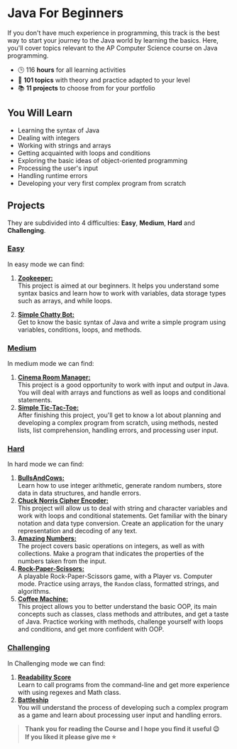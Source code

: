 # Java For Beginners
If you don't have much experience in programming, this track is the best way to start your journey to the Java world by learning the basics. Here, you'll cover topics relevant to the AP Computer Science course on Java programming.

 - 🕒 116 **hours** for all learning activities
 - 📕 **101 topics** with theory and practice adapted to your level
 - 📚 **11 projects** to choose from for your portfolio

## You Will Learn
 - Learning the syntax of Java
 - Dealing with integers
 - Working with strings and arrays
 - Getting acquainted with loops and conditions
 - Exploring the basic ideas of object-oriented programming
 - Processing the user's input
 - Handling runtime errors
 - Developing your very first complex program from scratch

## Projects
They are subdivided into 4 difficulties: **Easy**, **Medium**, **Hard** and **Challenging**.

### [Easy](./Easy)
In easy mode we can find:

 1. [**Zookeeper:**](./Easy/ZooKeeper)<br>
This project is aimed at our beginners. It helps you understand some syntax basics and learn how to work with variables, data storage types such as arrays, and while loops.

 2. [**Simple Chatty Bot:**](./Easy/SimpleChattyBot) <br>
Get to know the basic syntax of Java and write a simple program using variables, conditions, loops, and methods.

### [Medium](./Medium)
In medium mode we can find:

 1. [**Cinema Room Manager:**](./Medium/Cinema) <br>
 This project is a good opportunity to work with input and output in Java. You will deal with arrays and functions as well as loops and conditional statements.
 2. [**Simple Tic-Tac-Toe:**](./Medium/TicTacToe) <br>
After finishing this project, you'll get to know a lot about planning and developing a complex program from scratch, using methods, nested lists, list comprehension, handling errors, and processing user input.

### [Hard](./Hard)
In hard mode we can find:

 1. [**BullsAndCows:**](./Hard/BullsAndCows)<br> Learn how to use integer arithmetic, generate random numbers, store data in data structures, and handle errors. 
 2. [**Chuck Norris Cipher Encoder:**](./Hard/ChuckNorrisCipherEncoder)<br> This project will allow us to deal with string and character variables and work with loops and conditional statements. Get familiar with the binary notation and data type conversion. Create an application for the unary representation and decoding of any text.
 3. [**Amazing Numbers:**](./Hard/AmazingNumbers)<br> The project covers basic operations on integers, as well as with collections. Make a program that indicates the properties of the numbers taken from the input.
 4. [**Rock-Paper-Scissors:**](./Hard/Rock-Paper-Scissors)<br> A playable Rock-Paper-Scissors game, with a Player vs. Computer mode. Practice using arrays, the `Random` class, formatted strings, and algorithms. 
 5. [**Coffee Machine:**](./Hard/CoffeeMachine)<br> This project allows you to better understand the basic OOP, its main concepts such as classes, class methods and attributes, and get a taste of Java. Practice working with methods, challenge yourself with loops and conditions, and get more confident with OOP.

### [**Challenging**](./Challenging)<br>
In Challenging mode we can find:
 1. [**Readability Score**](./Challenging/ReadabilityScore)<br> Learn to call programs from the command-line and get more experience with using regexes and Math class.
 2. [**Battleship**](./Challenging/Battleship)<br> You will understand the process of developing such a complex program as a game and learn about processing user input and handling errors.

> **Thank you for reading the Course and I hope you find it useful 😉 <br>
> If you liked it please give me ⭐️**
